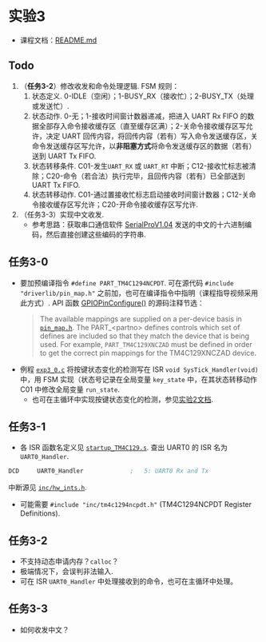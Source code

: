 # 实验3

- 课程文档：[README.md](../../README.md)

## Todo

1. （**任务3-2**）修改收发和命令处理逻辑. FSM 规则：
   1. 状态定义. 0-IDLE（空闲）；1-BUSY_RX（接收忙）；2-BUSY_TX（处理或发送忙）.
   2. 状态动作. 0-无；1-接收时间窗计数器递减，把进入 UART Rx FIFO 的数据全部存入命令接收缓存区（直至缓存区满）；2-关命令接收缓存区写允许，决定 UART 回传内容，将回传内容（若有）写入命令发送缓存区，关命令发送缓存区写允许，以**非阻塞方式**将命令发送缓存区的数据（若有）送到 UART Tx FIFO.
   3. 状态转移条件. C01-发生`UART_RX` 或 `UART_RT` 中断；C12-接收忙标志被清除；C20-命令（若合法）执行完毕，且回传内容（若有）已全部送到 UART Tx FIFO.
   4. 状态转移动作. C01-通过置接收忙标志启动接收时间窗计数器；C12-关命令接收缓存区写允许；C20-开命令接收缓存区写允许.
2. （任务3-3）实现中文收发.
   - 参考思路：获取串口通信软件 [SerialProV1.04](../../SerialProV1.04.exe) 发送的中文的十六进制编码，然后直接创建这些编码的字符串.

## 任务3-0

- 要加预编译指令 `#define PART_TM4C1294NCPDT`. 可在源代码 `#include "driverlib/pin_map.h"` 之前加，也可在编译指令中指明（课程指导视频采用此方式）. API 函数 [GPIOPinConfigure()](inc/hw_gpio.h) 的源码注释节选：
  > The available mappings are supplied on a per-device basis in [`pin_map.h`](driverlib/pin_map.h). The PART_\<partno> defines controls which set of defines are included so that they match the device that is being used. For example, `PART_TM4C129XNCZAD` must be defined in order to get the correct pin mappings for the TM4C129XNCZAD device.
- 例程 [`exp3_0.c`](exp3_0.c) 将按键状态变化的检测写在 ISR `void SysTick_Handler(void)` 中，用 FSM 实现（状态号记录在全局变量 `key_state` 中，在其状态转移动作 C01 中修改全局变量 `run_state`.
  - 也可在主循环中实现按键状态变化的检测，参见[实验2文档](../exp2/README.md).

## 任务3-1

- 各 ISR 函数名定义见 [`startup_TM4C129.s`](RTE/Device/TM4C1294NCPDT/startup_TM4C129.s). 查出 UART0 的 ISR 名为 `UART0_Handler`.

```asm
DCD     UART0_Handler             ;   5: UART0 Rx and Tx
```

中断源见 [`inc/hw_ints.h`](inc/hw_ints.h).

- 可能需要 `#include "inc/tm4c1294ncpdt.h"` (TM4C1294NCPDT Register Definitions).

## 任务3-2

- 不支持动态申请内存？`calloc`？
- 极端情况下，会误判非法输入.
- 可在 ISR `UART0_Handler` 中处理接收到的命令，也可在主循环中处理。

## 任务3-3

- 如何收发中文？
